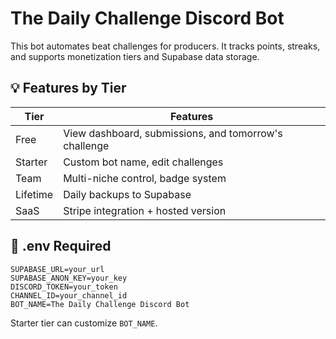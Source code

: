 # The Daily Challenge Discord Bot

This bot automates beat challenges for producers. It tracks points, streaks, and supports monetization tiers and Supabase data storage.

## 💡 Features by Tier

| Tier     | Features                                                                 |
|----------|--------------------------------------------------------------------------|
| Free     | View dashboard, submissions, and tomorrow's challenge                    |
| Starter  | Custom bot name, edit challenges                                         |
| Team     | Multi-niche control, badge system                                        |
| Lifetime | Daily backups to Supabase                                                |
| SaaS     | Stripe integration + hosted version                                      |

## 🔐 .env Required

```env
SUPABASE_URL=your_url
SUPABASE_ANON_KEY=your_key
DISCORD_TOKEN=your_token
CHANNEL_ID=your_channel_id
BOT_NAME=The Daily Challenge Discord Bot
```

Starter tier can customize `BOT_NAME`.
